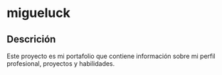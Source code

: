# migueluck

## Descrición
Este proyecto es mi portafolio que contiene información sobre mi perfil profesional, proyectos y habilidades.